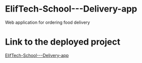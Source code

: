 # ElifTech-School---Delivery-app

Web application for ordering food delivery

# Link to the deployed project

[ElifTech-School---Delivery-app](https://food-shop-7x92.onrender.com/)
